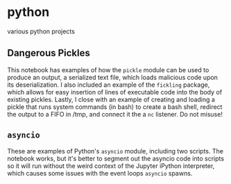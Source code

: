 # python
various python projects

## Dangerous Pickles
This notebook has examples of how the ```pickle``` module can be used to produce an output, a serialized text file, which loads malicious code upon its deserialization. I also included an example of the ```fickling``` package, which allows for easy insertion of lines of executable code into the body of existing pickles. Lastly, I close with an example of creating and loading a pickle that runs system commands (in bash) to create a bash shell, redirect the output to a FIFO in /tmp, and connect it the a ```nc``` listener. Do not misuse!

## ```asyncio``` 
These are examples of Python's ```asyncio``` module, including two scripts. The notebook works, but it's better to segment out the asyncio code into scripts so it will run without the weird context of the Jupyter iPython interpreter, which causes some issues with the event loops ```asyncio``` spawns.
